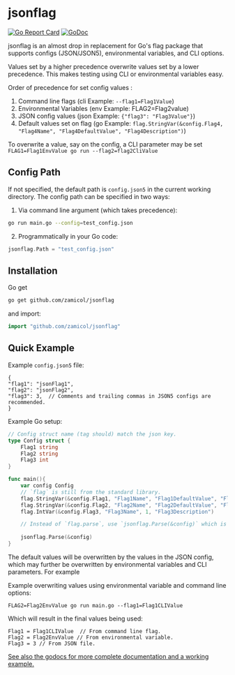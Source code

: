 # jsonflag

[![Go Report Card](https://goreportcard.com/badge/github.com/zamicol/jsonflag)](https://goreportcard.com/report/github.com/zamicol/jsonflag)
[![GoDoc](https://godoc.org/github.com/zamicol/jsonflag?status.svg)](https://godoc.org/github.com/zamicol/jsonflag)


jsonflag is an almost drop in replacement for Go's flag package that supports
configs (JSON/JSON5), environmental variables, and CLI options.

Values set by a higher precedence overwrite values set by a lower precedence.
This makes testing using CLI or environmental variables easy. 

Order of precedence for set config values :

 1. Command line flags         (cli Example: `--flag1=Flag1Value`)
 2. Environmental Variables    (env Example: FLAG2=Flag2value)
 3. JSON config values         (json Example: `{"flag3": "Flag3Value"}`)
 4. Default values set on flag (go Example: `flag.StringVar(&config.Flag4,
    "Flag4Name", "Flag4DefaultValue", "Flag4Description")`)

To overwrite a value, say on the config, a CLI parameter may be
set `FLAG1=Flag1EnvValue go run --flag2=flag2CliValue`

## Config Path

If not specified, the default path is `config.json5` in the current working
directory. The config path can be specified in two ways:

1. Via command line argument (which takes precedence):
```bash
go run main.go --config=test_config.json
```

2. Programmatically in your Go code:
```go
jsonflag.Path = "test_config.json"
```


## Installation

Go get

```bash
go get github.com/zamicol/jsonflag
```
and import:

```go
import "github.com/zamicol/jsonflag"
```



## Quick Example
Example `config.json5` file:
```json5
{
"flag1": "jsonFlag1",
"flag2": "jsonFlag2",
"flag3": 3,  // Comments and trailing commas in JSON5 configs are recommended.  
}
```

Example Go setup:
```go
// Config struct name (tag should) match the json key.  
type Config struct {
	Flag1 string
	Flag2 string
	Flag3 int
}

func main(){
	var config Config
	// `flag` is still from the standard library.
	flag.StringVar(&config.Flag1, "Flag1Name", "Flag1DefaultValue", "Flag1Description")
	flag.StringVar(&config.Flag2, "Flag2Name", "Flag2DefaultValue", "Flag2Description")
	flag.IntVar(&config.Flag3, "Flag3Name", 1, "Flag3Description")

	// Instead of `flag.parse`, use `jsonflag.Parse(&config)` which is the only line that must be different from using `flag` normally.  
	
	jsonflag.Parse(&config)
}
```

The default values will be overwritten by the values in the JSON config, which may further be overwritten by environmental variables and CLI parameters. For example

Example overwriting values using environmental variable and command line options:
```
FLAG2=Flag2EnvValue go run main.go --flag1=Flag1CLIValue

```

Which will result in the final values being used:

```
Flag1 = Flag1CLIValue  // From command line flag. 
Flag2 = Flag2EnvValue // From environmental variable. 
Flag3 = 3 // From JSON file. 
```


[See also the godocs for more complete documentation and a working example.](https://godoc.org/github.com/zamicol/jsonflag)
